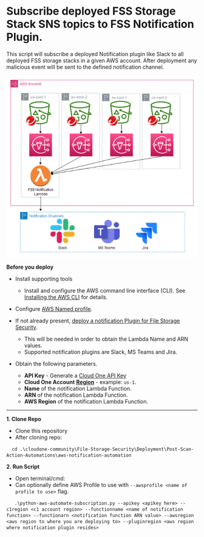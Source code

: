# Subscribe deployed FSS Storage Stack SNS topics to FSS Notification Plugin.
This script will subscribe a deployed Notification plugin like Slack to all deployed FSS storage stacks in a given AWS account. After deployment any malicious event will be sent to the defined notification channel. 

![architecture](diagram.png)

**Before you deploy**

   * Install supporting tools
        - Install and configure the AWS command line interface (CLI). 
        See [Installing the AWS CLI](https://docs.aws.amazon.com/cli/latest/userguide/cli-chap-install.html) for details.
   
   * Configure [AWS Named profile](https://docs.aws.amazon.com/cli/latest/userguide/cli-configure-profiles.html). 

   * If not already present, [deploy a notification Plugin for File Storage Security](https://github.com/trendmicro/cloudone-filestorage-plugins/tree/master/post-scan-actions/). 
      - This will be needed in order to obtain the Lambda Name and ARN values.
      - Supported notification plugins are Slack, MS Teams and Jira.
  
  * Obtain the following parameters.
      - **API Key** - Generate a [Cloud One API Key](https://cloudone.trendmicro.com/docs/account-and-user-management/c1-api-key/)
      - **Cloud One Account** [**Region**](https://cloudone.trendmicro.com/docs/identity-and-account-management/c1-regions/) - example: ```us-1```.
      - **Name** of the notification Lambda Function.
      - **ARN** of the notification Lambda Function.
      - **AWS Region** of the notification Lambda Function.
<hr>

**1. Clone Repo**
 - Clone this repository
 - After cloning repo:
 ```
   cd .\cloudone-community\File-Storage-Security\Deployment\Post-Scan-Action-Automations\aws-notification-automation
```

**2. Run Script**
   - Open terminal/cmd:
   - Can optionally define AWS Profile to use with ```--awsprofile <name of profile to use>``` flag.
   ```
      .\python-aws-automate-subscription.py --apikey <apikey here> --c1region <c1 account region> --functionname <name of notification function> --functionarn <notification function ARN value> --awsregion <aws region to where you are deploying to> --pluginregion <aws region where notification plugin resides>
   ```  

